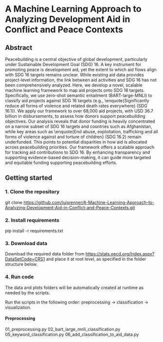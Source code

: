 # A Machine Learning Approach to Analyzing Development Aid in Conflict and Peace Contexts

## Abstract

Peacebuilding is a central objective of global development, particularly under Sustainable Development Goal (SDG) 16. A key instrument for promoting peace is development aid, yet the extent to which aid flows align with SDG 16 targets remains unclear. While existing aid data provides project-level information, the link between aid activities and SDG 16 has not been comprehensively analyzed. Here, we develop a novel, scalable machine learning framework to map aid projects onto SDG 16 targets. Specifically, we use zero-shot semantic entailment (BART-large-MNLI) to classify aid projects against SDG 16 targets (e.g., \enquote{Significantly reduce all forms of violence and related death rates everywhere} (SDG 16.1)). We apply our framework to over 68,000 aid projects, with USD 36.7 billion in disbursements, to assess how donors support peacebuilding objectives. Our analysis reveals that donor funding is heavily concentrated on a narrow subset of SDG 16 targets and countries such as Afghanistan, while key areas such as \enquote{End abuse, exploitation, trafficking and all forms of violence against and torture of children} (SDG 16.2) remain underfunded. This points to potential disparities in how aid is allocated across peacebuilding priorities. Our framework offers a scalable approach for tracking aid contributions to SDG 16. By enhancing transparency and supporting evidence-based decision-making, it can guide more targeted and equitable funding supporting peacebuilding efforts.

## Getting started

### 1. Clone the repository

git clone https://github.com/luisrenner/A-Machine-Learning-Approach-to-Analyzing-Development-Aid-in-Conflict-and-Peace-Contexts.git

### 2. Install requirements

pip install -r requirements.txt

### 3. Download data

Download the required data folder from https://stats.oecd.org/Index.aspx?DataSetCode=CRS1 and place it at root level, as specified in the folder structure below.

### 4. Run code

The data and plots folders will be automatically created at runtime as needed by the scripts.

Run the scripts in the following order: preprocessing → classification → visualization. 

#### Preprocessing

01_preprocessing.py
02_bart_large_mnli_classification.py
05_keyword_classification.py
06_add_classification_to_aid_data.py
